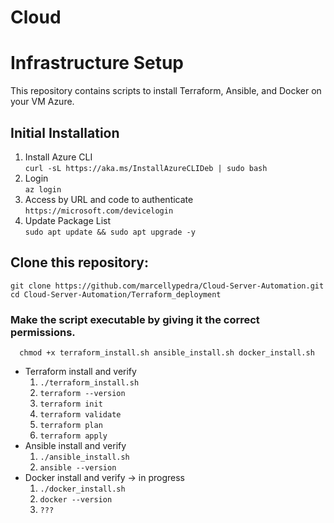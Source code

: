 # Cloud
# Infrastructure Setup

This repository contains scripts to install Terraform, Ansible, and Docker on your VM Azure.

## Initial Installation
   1. Install Azure CLI   
      ```curl -sL https://aka.ms/InstallAzureCLIDeb | sudo bash```
   2. Login   
      ```az login```
   3. Access by URL and code to authenticate   
      ```https://microsoft.com/devicelogin ```
   4. Update Package List   
      ```sudo apt update && sudo apt upgrade -y```
      
## Clone this repository:
   ```git clone https://github.com/marcellypedra/Cloud-Server-Automation.git```   
   ```cd Cloud-Server-Automation/Terraform_deployment```
   
   ### Make the script executable by giving it the correct permissions. 
      chmod +x terraform_install.sh ansible_install.sh docker_install.sh

   - Terraform install and verify
      1. ```./terraform_install.sh```   
      2. ```terraform --version```   
      3. ```terraform init```   
      4.   ```terraform validate```
      5. ```terraform plan```   
      6. ```terraform apply```   
   - Ansible install and verify 
      1. ```./ansible_install.sh```   
      2. ```ansible --version```   
   - Docker install and verify -> in progress
      1. ```./docker_install.sh```   
      1. ```docker --version```   
      3. ```???```   
     
